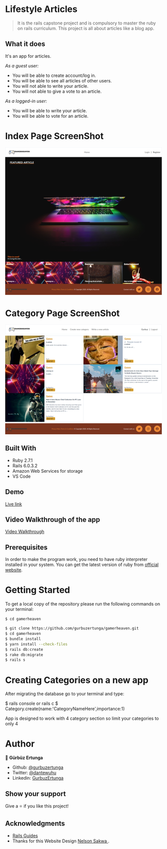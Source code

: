 # Lifestyle Articles

>  It is the rails capstone project and is compulsory to master the ruby on rails curriculum. This project is all about articles like a blog app.

## What it does

It's an app for articles.

*As a guest user:*

- You will be able  to create account/log in.
- You will be able to see all articles of other users.
- You will not able to write your article.
- You will not able to give a vote to an article.

*As a logged-in user:*

- You will be able to write your article.
- You will be able to vote for an article.

# Index Page ScreenShot

![screenshot](/public/category_index_screenshot.png)

# Category Page ScreenShot

![screenshot](/public/category_show_screenshot.png)

## Built With

- Ruby 2.7.1
- Rails 6.0.3.2
- Amazon Web Services for storage
- VS Code

## Demo

[Live link](https://mygamerheaven.herokuapp.com/)

## Video Walkthrough of the app

[Video Walkthrough](https://www.loom.com/share/c62b383705514abca142d3e514bc43a4)


## Prerequisites

In order to make the program work, you need to have ruby interpreter installed in your system. You can get the latest version of ruby from [official website](https://www.ruby-lang.org/en/downloads/).

# Getting Started

To get a local copy of the repository please run the following commands on your terminal:

```
$ cd gamerheaven
```

```bash
$ git clone https://github.com/gurbuzertunga/gamerheaven.git
$ cd gamerheaven
$ bundle install
$ yarn install --check-files
$ rails db:create
$ rake db:migrate
$ rails s
```
# Creating Categories on a new app

After migrating the database go to your terminal and type:

$ rails console or rails c
$ Category.create(name:'CategoryNameHere',importance:1)

App is designed to work with 4 category section so limit your categories to only 4

# Author

👤 **Gürbüz Ertunga**

- Github: [@gurbuzertunga](https://github.com/gurbuzertunga)
- Twitter: [@dantewuhu](https://twitter.com/dantewuhu)
- Linkedin: [GurbuzErtunga](https://www.linkedin.com/in/gurbuz-ertunga-a607a2a5/)

## Show your support

Give a :star:️ if you like this project!

## Acknowledgments

- <a href="https://guides.rubyonrails.org/" target="_blank">Rails Guides</a>
- Thanks for this Website Design [Nelson Sakwa
](https://www.behance.net/sakwadesignstudio).